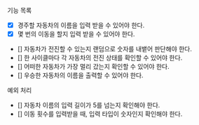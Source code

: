 기능 목록

- [x] 경주할 자동차의 이름을 입력 받을 수 있어야 한다.
- [x] 몇 번의 이동을 할지 입력 받을 수 있어야 한다.
- [] 자동차가 전진할 수 있는지 랜덤으로 숫자를 내뱉어 판단해야 한다.
- [] 한 사이클마다 각 자동차의 전진 상태를 확인할 수 있어야 한다.
- [] 어떠한 자동차가 가장 멀리 갔는지 확인할 수 있어야 한다.
- [] 우승한 자동차의 이름을 출력할 수 있어야 한다.

예외 처리

- [] 자동차 이름의 입력 길이가 5를 넘는지 확인해야 한다.
- [] 이동 횟수를 입력받을 때, 입력 타입이 숫자인지 확인해야 한다.

